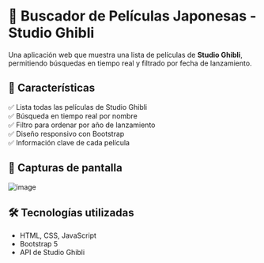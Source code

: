 # 🎥 Buscador de Películas Japonesas - Studio Ghibli  

Una aplicación web que muestra una lista de películas de **Studio Ghibli**, permitiendo búsquedas en tiempo real y filtrado por fecha de lanzamiento.  

## 🚀 Características  
✅ Lista todas las películas de Studio Ghibli  
✅ Búsqueda en tiempo real por nombre  
✅ Filtro para ordenar por año de lanzamiento  
✅ Diseño responsivo con Bootstrap  
✅ Información clave de cada película  

## 📸 Capturas de pantalla  
![image](https://github.com/user-attachments/assets/8c915b30-7a9f-4d1f-b4d6-eceb37ada1bd)


## 🛠️ Tecnologías utilizadas  
- HTML, CSS, JavaScript  
- Bootstrap 5  
- API de Studio Ghibli  


